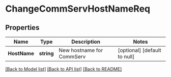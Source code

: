 # ChangeCommServHostNameReq

## Properties
Name | Type | Description | Notes
------------ | ------------- | ------------- | -------------
**HostName** | **string** | New hostname for CommServ | [optional] [default to null]

[[Back to Model list]](../README.md#documentation-for-models) [[Back to API list]](../README.md#documentation-for-api-endpoints) [[Back to README]](../README.md)

